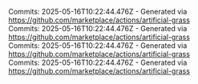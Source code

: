 Commits: 2025-05-16T10:22:44.476Z - Generated via https://github.com/marketplace/actions/artificial-grass
<br>
Commits: 2025-05-16T10:22:44.476Z - Generated via https://github.com/marketplace/actions/artificial-grass
<br>
Commits: 2025-05-16T10:22:44.476Z - Generated via https://github.com/marketplace/actions/artificial-grass
<br>
Commits: 2025-05-16T10:22:44.476Z - Generated via https://github.com/marketplace/actions/artificial-grass
<br>
